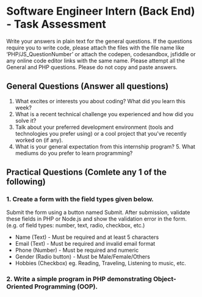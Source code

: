 # Software Engineer Intern (Back End) - Task Assessment

Write your answers in plain text for the general questions. If the questions require you to write
code, please attach the files with the file name like ‘PHP/JS_QuestionNumber’ or attach the
codepen, codesandbox, jsfiddle or any online code editor links with the same name. Please
attempt all the General and PHP questions. Please do not copy and paste answers.


## General Questions (Answer all questions)
1. What excites or interests you about coding? What did you learn this week?
2. What is a recent technical challenge you experienced and how did you solve it?
3. Talk about your preferred development environment (tools and technologies you
prefer using) or a cool project that you've recently worked on (if any). 
4. What is your general expectation from this internship program? 5. What
mediums do you prefer to learn programming?


## Practical Questions (Comlete any 1 of the following)
### 1. Create a form with the field types given below. 
Submit the form using a button named Submit. After submission, validate these fields in PHP or Node.js and show the
validation error in the form. (e.g. of field types: number, text, radio, checkbox, etc.)
- Name (Text) - Must be required and at least 5 characters
- Email (Text) - Must be required and invalid email format 
- Phone (Number) - Must be required and numeric 
- Gender (Radio button) - Must be Male/Female/Others 
- Hobbies (Checkbox) eg. Reading, Traveling, Listening to music, etc. 


### 2. Write a simple program in PHP demonstrating Object-Oriented Programming (OOP).
